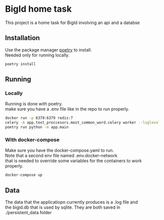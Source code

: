 # BigId home task

This project is a home task for BigId involving an api and a databse

## Installation

Use the package manager [poetry](https://python-poetry.org/docs/) to install. \
Needed only for running locally.

```bash 
poetry install
```

## Running

### Locally

Running is done with poetry. \
make sure you have a .env file like in the repo to run properly.

```bash
docker run -p 6379:6379 redis:7
celery -A app.text_proccesors.most_common_word.celery worker --loglevel=info
poetry run python -m app.main
```

### With docker-compose
Make sure you have the docker-compose.yaml to run. \
Note that a second env file named .env.docker-network \
that is needed to override some variables for the containers to work properly.
```bash
docker-compose up
```

## Data
The data that the applicatiopn currently produces is a .log file and \
the bigid.db that is used by sqlite. They are both saved in \
./persistent_data folder